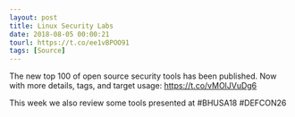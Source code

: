 ```yaml
---
layout: post
title: Linux Security Labs
date: 2018-08-05 00:00:21
tourl: https://t.co/ee1vBPOO91
tags: [Source]
---
```

The new top 100 of open source security tools has been published. Now with more details, tags, and target usage: https://t.co/vMOlJVuDg6

This week we also review some tools presented at #BHUSA18 #DEFCON26